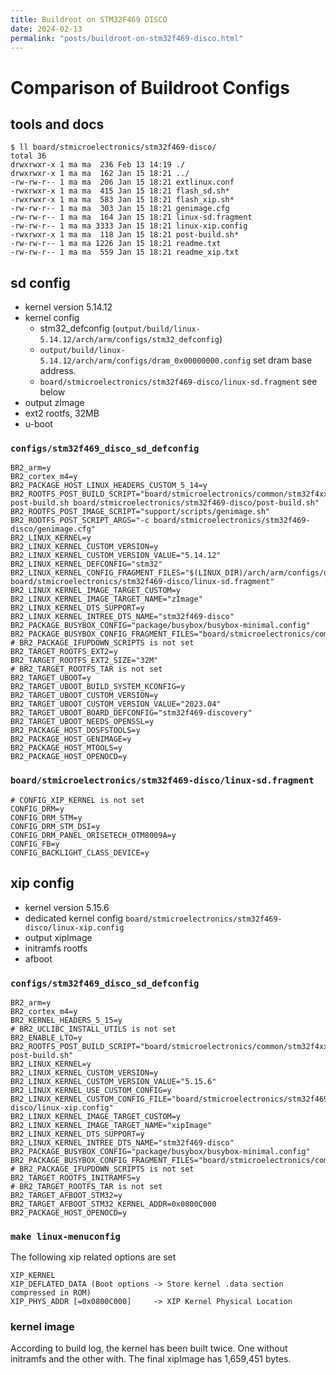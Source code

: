 ```yaml
---
title: Buildroot on STM32F469 DISCO
date: 2024-02-13
permalink: "posts/buildroot-on-stm32f469-disco.html"
---
```


# Comparison of Buildroot Configs

## tools and docs

```
$ ll board/stmicroelectronics/stm32f469-disco/
total 36
drwxrwxr-x 1 ma ma  236 Feb 13 14:19 ./
drwxrwxr-x 1 ma ma  162 Jan 15 18:21 ../
-rw-rw-r-- 1 ma ma  206 Jan 15 18:21 extlinux.conf
-rwxrwxr-x 1 ma ma  415 Jan 15 18:21 flash_sd.sh*
-rwxrwxr-x 1 ma ma  583 Jan 15 18:21 flash_xip.sh*
-rw-rw-r-- 1 ma ma  303 Jan 15 18:21 genimage.cfg
-rw-rw-r-- 1 ma ma  164 Jan 15 18:21 linux-sd.fragment
-rw-rw-r-- 1 ma ma 3333 Jan 15 18:21 linux-xip.config
-rwxrwxr-x 1 ma ma  118 Jan 15 18:21 post-build.sh*
-rw-rw-r-- 1 ma ma 1226 Jan 15 18:21 readme.txt
-rw-rw-r-- 1 ma ma  559 Jan 15 18:21 readme_xip.txt
```

## sd config

- kernel version 5.14.12
- kernel config
  - stm32_defconfig (`output/build/linux-5.14.12/arch/arm/configs/stm32_defconfig`)
  - `output/build/linux-5.14.12/arch/arm/configs/dram_0x00000000.config` set dram base address.
  - `board/stmicroelectronics/stm32f469-disco/linux-sd.fragment` see below
- output zImage
- ext2 rootfs, 32MB
- u-boot

### `configs/stm32f469_disco_sd_defconfig`

```
BR2_arm=y
BR2_cortex_m4=y
BR2_PACKAGE_HOST_LINUX_HEADERS_CUSTOM_5_14=y
BR2_ROOTFS_POST_BUILD_SCRIPT="board/stmicroelectronics/common/stm32f4xx/stm32-post-build.sh board/stmicroelectronics/stm32f469-disco/post-build.sh"
BR2_ROOTFS_POST_IMAGE_SCRIPT="support/scripts/genimage.sh"
BR2_ROOTFS_POST_SCRIPT_ARGS="-c board/stmicroelectronics/stm32f469-disco/genimage.cfg"
BR2_LINUX_KERNEL=y
BR2_LINUX_KERNEL_CUSTOM_VERSION=y
BR2_LINUX_KERNEL_CUSTOM_VERSION_VALUE="5.14.12"
BR2_LINUX_KERNEL_DEFCONFIG="stm32"
BR2_LINUX_KERNEL_CONFIG_FRAGMENT_FILES="$(LINUX_DIR)/arch/arm/configs/dram_0x00000000.config board/stmicroelectronics/stm32f469-disco/linux-sd.fragment"
BR2_LINUX_KERNEL_IMAGE_TARGET_CUSTOM=y
BR2_LINUX_KERNEL_IMAGE_TARGET_NAME="zImage"
BR2_LINUX_KERNEL_DTS_SUPPORT=y
BR2_LINUX_KERNEL_INTREE_DTS_NAME="stm32f469-disco"
BR2_PACKAGE_BUSYBOX_CONFIG="package/busybox/busybox-minimal.config"
BR2_PACKAGE_BUSYBOX_CONFIG_FRAGMENT_FILES="board/stmicroelectronics/common/stm32f4xx/busybox.fragment"
# BR2_PACKAGE_IFUPDOWN_SCRIPTS is not set
BR2_TARGET_ROOTFS_EXT2=y
BR2_TARGET_ROOTFS_EXT2_SIZE="32M"
# BR2_TARGET_ROOTFS_TAR is not set
BR2_TARGET_UBOOT=y
BR2_TARGET_UBOOT_BUILD_SYSTEM_KCONFIG=y
BR2_TARGET_UBOOT_CUSTOM_VERSION=y
BR2_TARGET_UBOOT_CUSTOM_VERSION_VALUE="2023.04"
BR2_TARGET_UBOOT_BOARD_DEFCONFIG="stm32f469-discovery"
BR2_TARGET_UBOOT_NEEDS_OPENSSL=y
BR2_PACKAGE_HOST_DOSFSTOOLS=y
BR2_PACKAGE_HOST_GENIMAGE=y
BR2_PACKAGE_HOST_MTOOLS=y
BR2_PACKAGE_HOST_OPENOCD=y
```

### `board/stmicroelectronics/stm32f469-disco/linux-sd.fragment`

```
# CONFIG_XIP_KERNEL is not set
CONFIG_DRM=y
CONFIG_DRM_STM=y
CONFIG_DRM_STM_DSI=y
CONFIG_DRM_PANEL_ORISETECH_OTM8009A=y
CONFIG_FB=y
CONFIG_BACKLIGHT_CLASS_DEVICE=y
```

## xip config

- kernel version 5.15.6
- dedicated kernel config `board/stmicroelectronics/stm32f469-disco/linux-xip.config`
- output xipImage
- initramfs rootfs
- afboot

### `configs/stm32f469_disco_sd_defconfig`

```
BR2_arm=y
BR2_cortex_m4=y
BR2_KERNEL_HEADERS_5_15=y
# BR2_UCLIBC_INSTALL_UTILS is not set
BR2_ENABLE_LTO=y
BR2_ROOTFS_POST_BUILD_SCRIPT="board/stmicroelectronics/common/stm32f4xx/stm32-post-build.sh"
BR2_LINUX_KERNEL=y
BR2_LINUX_KERNEL_CUSTOM_VERSION=y
BR2_LINUX_KERNEL_CUSTOM_VERSION_VALUE="5.15.6"
BR2_LINUX_KERNEL_USE_CUSTOM_CONFIG=y
BR2_LINUX_KERNEL_CUSTOM_CONFIG_FILE="board/stmicroelectronics/stm32f469-disco/linux-xip.config"
BR2_LINUX_KERNEL_IMAGE_TARGET_CUSTOM=y
BR2_LINUX_KERNEL_IMAGE_TARGET_NAME="xipImage"
BR2_LINUX_KERNEL_DTS_SUPPORT=y
BR2_LINUX_KERNEL_INTREE_DTS_NAME="stm32f469-disco"
BR2_PACKAGE_BUSYBOX_CONFIG="package/busybox/busybox-minimal.config"
BR2_PACKAGE_BUSYBOX_CONFIG_FRAGMENT_FILES="board/stmicroelectronics/common/stm32f4xx/busybox.fragment"
# BR2_PACKAGE_IFUPDOWN_SCRIPTS is not set
BR2_TARGET_ROOTFS_INITRAMFS=y
# BR2_TARGET_ROOTFS_TAR is not set
BR2_TARGET_AFBOOT_STM32=y
BR2_TARGET_AFBOOT_STM32_KERNEL_ADDR=0x0800C000
BR2_PACKAGE_HOST_OPENOCD=y
```

### `make linux-menuconfig`

The following xip related options are set
```
XIP_KERNEL
XIP_DEFLATED_DATA (Boot options -> Store kernel .data section compressed in ROM)
XIP_PHYS_ADDR [=0x0800C000]     -> XIP Kernel Physical Location
```

### kernel image

According to build log, the kernel has been built twice. One without initramfs and the other with. The final xipImage has 1,659,451 bytes.


